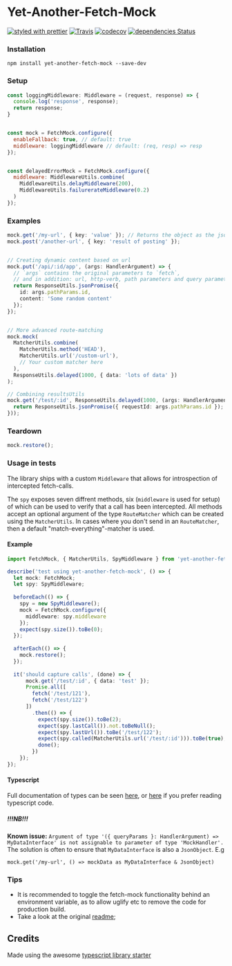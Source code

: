 # Yet-Another-Fetch-Mock

[![styled with prettier](https://img.shields.io/badge/styled_with-prettier-ff69b4.svg)](https://github.com/prettier/prettier)
[![Travis](https://img.shields.io/travis/nutgaard/yet-another-fetch-mock.svg)](https://travis-ci.org/nutgaard/yet-another-fetch-mock)
[![codecov](https://codecov.io/gh/nutgaard/yet-another-fetch-mock/branch/master/graph/badge.svg)](https://codecov.io/gh/nutgaard/yet-another-fetch-mock)
[![dependencies Status](https://david-dm.org/nutgaard/yet-another-fetch-mock/status.svg)](https://david-dm.org/nutgaard/yet-another-fetch-mock)

### Installation

```
npm install yet-another-fetch-mock --save-dev
```

### Setup 

```javascript
const loggingMiddleware: Middleware = (request, response) => {
  console.log('response', response);
  return response;
}


const mock = FetchMock.configure({
  enableFallback: true, // default: true
  middleware: loggingMiddleware // default: (req, resp) => resp
});


const delayedErrorMock = FetchMock.configure({
  middleware: MiddlewareUtils.combine(
    MiddlewareUtils.delayMiddleware(200),
    MiddlewareUtils.failurerateMiddleware(0.2)
  )
});
```


### Examples
```typescript
mock.get('/my-url', { key: 'value' }); // Returns the object as the json-response
mock.post('/another-url', { key: 'result of posting' });


// Creating dynamic content based on url
mock.put('/api/:id/app', (args: HandlerArgument) => {
  // `args` contains the original parameters to `fetch`,
  // and in addition: url, http-verb, path parameters and query parameters
  return ResponseUtils.jsonPromise({
    id: args.pathParams.id,
    content: 'Some random content'
  }); 
});


// More advanced route-matching
mock.mock(
  MatcherUtils.combine(
    MatcherUtils.method('HEAD'),
    MatcherUtils.url('/custom-url'),
    // Your custom matcher here
  ),
  ResponseUtils.delayed(1000, { data: 'lots of data' })
);

// Combining resultsUtils
mock.get('/test/:id', ResponseUtils.delayed(1000, (args: HandlerArgument) => {
  return ResponseUtils.jsonPromise({ requestId: args.pathParams.id });
}));
```

### Teardown

```javascript
mock.restore();
```

### Usage in tests
The library ships with a custom `Middleware` that allows for introspection of intercepted fetch-calls.

The `spy` exposes seven diffrent methods, six (`middleware` is used for setup) of which can be used to verify that a call has been intercepted.
All methods accept an optional argument of the type `RouteMatcher` which can be created using the `MatcherUtils`.
In cases where you don't send in an `RouteMatcher`, then a default "match-everything"-matcher is used.

#### Example
```typescript
import FetchMock, { MatcherUtils, SpyMiddleware } from 'yet-another-fetch-mock';

describe('test using yet-another-fetch-mock', () => {
  let mock: FetchMock;
  let spy: SpyMiddleware;
  
  beforeEach(() => {
    spy = new SpyMiddleware();
    mock = FetchMock.configure({
      middleware: spy.middleware
    });
    expect(spy.size()).toBe(0);
  });
  
  afterEach(() => {
    mock.restore();
  });
  
  it('should capture calls', (done) => {
      mock.get('/test/:id', { data: 'test' });
      Promise.all([
        fetch('/test/121'),
        fetch('/test/122')
      ])
        .then(() => {
          expect(spy.size()).toBe(2);
          expect(spy.lastCall()).not.toBeNull();
          expect(spy.lastUrl()).toBe('/test/122');
          expect(spy.called(MatcherUtils.url('/test/:id'))).toBe(true);
          done();
        })
    });
});
```


#### Typescript
Full documentation of types can be seen [here](https://www.utgaard.xyz/yet-another-fetch-mock/),
or [here](https://github.com/nutgaard/yet-another-fetch-mock/blob/master/src/types.ts) if you prefer reading typescript code.

##### !!!NB!!!

**Known issue:**
`Argument of type '({ queryParams }: HandlerArgument) => MyDataInterface' is not assignable to parameter of type 'MockHandler'.`
The solution is often to ensure that `MyDataInterface` is also a `JsonObject`.
E.g
```
mock.get('/my-url', () => mockData as MyDataInterface & JsonObject)
```



### Tips

* It is recommended to toggle the fetch-mock functionality behind an environment variable, as to allow uglify etc to remove the code for production build.
* Take a look at the original [readme](https://github.com/alexjoverm/typescript-library-starter/blob/master/README.md);


## Credits

Made using the awesome [typescript library starter](https://github.com/alexjoverm/typescript-library-starter) 

